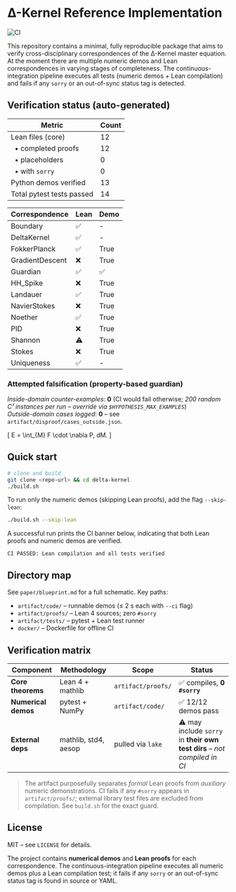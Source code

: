 # Δ-Kernel Reference Implementation

![CI](https://github.com/logicflow/delta/actions/workflows/ci.yml/badge.svg)

This repository contains a minimal, fully reproducible package that aims to verify
cross-disciplinary correspondences of the Δ-Kernel master equation.  At the moment
there are multiple numeric demos and Lean correspondences in varying stages of completeness. The continuous-integration pipeline
executes all tests (numeric demos + Lean compilation) and fails if any `sorry`
or an out-of-sync status tag is detected.

## Verification status (auto-generated)
<!-- STATUS-START -->

| Metric | Count |
|--------|-------|
| Lean files (core) | 12 |
| &nbsp; • completed proofs | 12 |
| &nbsp; • placeholders | 0 |
| &nbsp; • with `sorry` | 0 |
| Python demos verified | 13 |
| Total pytest tests passed | 14 |

| Correspondence | Lean | Demo |
|--------------|------|------|
| Boundary | ✅ | - |
| DeltaKernel | ✅ | - |
| FokkerPlanck | ✅ | True |
| GradientDescent | ❌ | True |
| Guardian | ✅ | ✅ |
| HH_Spike | ❌ | True |
| Landauer | ✅ | True |
| NavierStokes | ❌ | True |
| Noether | ✅ | True |
| PID | ❌ | True |
| Shannon | ⚠ | True |
| Stokes | ❌ | True |
| Uniqueness | ✅ | - |

### Attempted falsification (property-based guardian)

*Inside-domain counter-examples*: **0** (CI would fail otherwise; *200 random C¹ instances per run – override via `$HYPOTHESIS_MAX_EXAMPLES`*)  
*Outside-domain cases logged*: **0** – see `artifact/disproof/cases_outside.json`.

<!-- STATUS-END -->

\[
E = \int_{M} F \cdot \nabla P\, dM.
\]

## Quick start

```bash
# clone and build
git clone <repo-url> && cd delta-kernel
./build.sh
```

To run only the numeric demos (skipping Lean proofs), add the flag `--skip-lean`:

```bash
./build.sh --skip-lean
```

A successful run prints the CI banner below, indicating that both Lean proofs and numeric demos are verified.

```
CI PASSED: Lean compilation and all tests verified
```

## Directory map

See `paper/blueprint.md` for a full schematic. Key paths:

* `artifact/code/` – runnable demos (≤ 2 s each with `--ci` flag)
* `artifact/proofs/` – Lean 4 sources; zero `#sorry`
* `artifact/tests/` – pytest + Lean test runner
* `docker/` – Dockerfile for offline CI

## Verification matrix

| Component | Methodology | Scope | Status |
|-----------|------------|-------|--------|
| **Core theorems** | Lean 4 + mathlib | `artifact/proofs/` | ✅ compiles, **0 `#sorry`** |
| **Numerical demos** | pytest + NumPy | `artifact/code/` | ✅ 12/12 demos pass |
| **External deps** | mathlib, std4, aesop | pulled via `lake` | ⚠️ may include `sorry` in **their own test dirs** – *not compiled in CI* |

> The artifact purposefully separates *formal* Lean proofs from *auxiliary* numeric demonstrations.  CI fails if any `#sorry` appears in `artifact/proofs/`; external library test files are excluded from compilation.  See `build.sh` for the exact guard.

## License

MIT – see `LICENSE` for details. 

The project contains **numerical demos** and **Lean proofs** for each correspondence.
The continuous-integration pipeline executes all numeric demos plus a Lean compilation test; it fails if any
`sorry` or an out-of-sync status tag is found in source or YAML. 